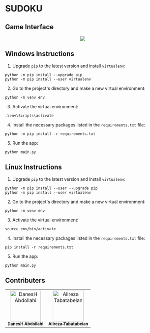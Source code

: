 # SUDOKU

## Game Interface
<div style="text-align:center"><img src=".\resources\Screenshot.jpg" /></div>


## Windows Instructions
1. Upgrade `pip` to the latest version and install `virtualenv`:
```
python -m pip install --upgrade pip
python -m pip install --user virtualenv
```
2. Go to the project's directory and make a new virtual environment:
```
python -m venv env
```
3. Activate the virtual environment:
```
.\env\Scripts\activate
```
4. Install the necessary packages listed in the `requirements.txt` file:
```
python -m pip install -r requirements.txt
```
5. Run the app:
```
python main.py
```

## Linux Instructions
1. Upgrade `pip` to the latest version and install `virtualenv`:
```
python -m pip install --user --upgrade pip
python -m pip install --user virtualenv
```
2. Go to the project's directory and make a new virtual environment:
```
python -m venv env
```
3. Activate the virtual environment:
```
source env/bin/activate
```
4. Install the necessary packages listed in the `requirements.txt` file:
```
pip install -r requirements.txt
```
5. Run the app:
```
python main.py
```

## Contributers
<table>
  <tr>
    <td align="center">
      <a href="https://github.com/DanesH-Abdollahi">
        <img src="https://avatars.githubusercontent.com/u/100038277?v=4" width="100px;" alt="DanesH Abdollahi"/><br>
        <sub>
          <b>DanesH Abdollahi</b>
        </sub>
      </a>
    </td>
    <td align="center">
      <a href="https://github.com/alirezatabatabaeian">
        <img src="https://avatars.githubusercontent.com/u/85497663?v=4" width="100px;" alt="Alireza Tabatabeian"/><br>
        <sub>
          <b>Alireza Tabatabeian</b>
        </sub>
      </a>
    </td>
</table>
